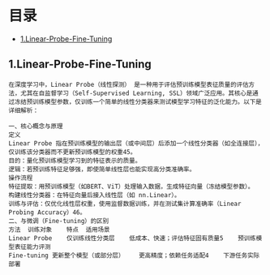 # 目录
- [1.Linear-Probe-Fine-Tuning](##1.Linear-Probe-Fine-Tuning)
## 1.Linear-Probe-Fine-Tuning
```
在深度学习中，Linear Probe（线性探测） 是一种用于评估预训练模型表征质量的评估方法，尤其在自监督学习（Self-Supervised Learning, SSL）领域广泛应用。其核心是通过冻结预训练模型参数，仅训练一个简单的线性分类器来测试模型学习特征的泛化能力。以下是详细解析：

一、核心概念与原理
定义
Linear Probe 指在预训练模型的输出层（或中间层）后添加一个线性分类器（如全连接层），仅训练该分类器而不更新预训练模型的权重45。
目的：量化预训练模型学习到的特征表示的质量。
逻辑：若预训练特征足够强，即使简单线性层也能实现高分类准确率。
操作流程
特征提取：用预训练模型（如BERT、ViT）处理输入数据，生成特征向量（冻结模型参数）。
构建线性分类器：在特征向量后接入线性层（如 nn.Linear）。
训练与评估：仅优化线性层权重，使用监督数据训练，并在测试集计算准确率（Linear Probing Accuracy）46。
二、与微调（Fine-tuning）的区别
方法	训练对象	特点	适用场景
Linear Probe	仅训练线性分类层	低成本、快速；评估特征固有质量5	预训练模型表征能力评测
Fine-tuning	更新整个模型（或部分层）	更高精度；依赖任务适配4	下游任务实际部署
```
